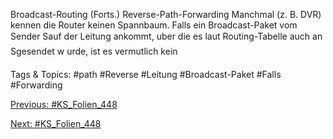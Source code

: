 Broadcast-Routing (Forts.)
Reverse-Path-Forwarding
Manchmal (z. B. DVR) kennen die Router keinen Spannbaum.
Falls ein Broadcast-Paket vom Sender Sauf der Leitung ankommt, uber die
es laut Routing-Tabelle auch an Sgesendet w urde, ist es vermutlich kein

   Tags & Topics:
   #path
   #Reverse
   #Leitung
   #Broadcast-Paket
   #Falls
   #Forwarding

[Previous: #KS_Folien_448](KS_Folien_448.md)

[Next: #KS_Folien_448](KS_Folien_448.md)